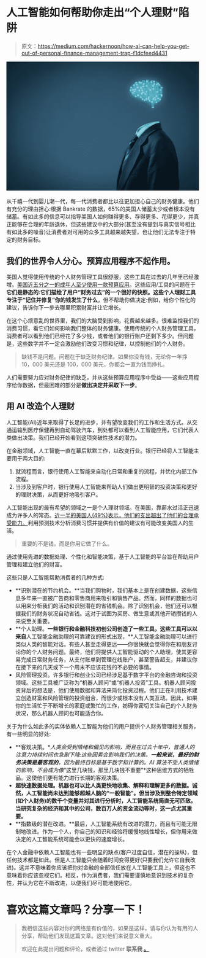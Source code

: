 # 人工智能如何帮助你走出“个人理财”陷阱

> 原文：<https://medium.com/hackernoon/how-ai-can-help-you-get-out-of-personal-finance-management-trap-f1dcfeed4431>

![](img/70be816f98252f89181a2c79e6b04760.png)

从千禧一代到婴儿潮一代，每一代消费者都比以往更加担心自己的财务健康。他们有充分的理由担心:根据 Bankrate 的数据，65%的美国人储蓄太少或者根本没有储蓄。有如此多的信息可以指导美国人如何赚得更多、存得更多、花得更少，并真正能够在合理的年龄退休，但这些建议中的大部分(甚至没有提到与真实信号相比有如此多的噪音)让消费者对可用的众多工具越来越失望，也让他们无法专注于特定的财务目标。

## **我们的世界令人分心。预算应用程序不起作用。**

美国人觉得使用传统的个人财务管理工具很舒服，这些工具在过去的几年里已经激增。[美国近五分之一的成年人至少使用一款预算应用](https://www.bankrate.com/personal-finance/smart-money/americans-and-financial-apps-survey-0218/)。这些应用/工具的问题在于**它们是静态的:**它们描绘了用户“财务过去”的一个很好的快照。这些个人理财工具专注于**“记住并修复”你的钱发生了什么**，但不帮助你做决定:例如，给你个性化的建议，告诉你下一步去哪里积累财富并让它增长。

在这个心烦意乱的世界里，我们的大脑受到影响，花费越来越多。很难监控我们的消费习惯，看它们如何影响我们整体的财务健康。使用传统的个人财务管理工具，消费者可以看到他们已经花了多少钱，或者他们的银行账户还剩下多少。但问题是，这些数字并不一定会激励他们改变习惯和纪律，以控制他们的个人财务。

> 缺钱不是问题。问题在于缺乏财务纪律。如果你没有钱，无论你一年挣 10，000 美元还是 100，000 美元，你都会一直为钱而挣扎。

人们需要努力应对财务纪律的缺乏，并从这些预算应用程序中受益——这些应用程序给你数据，但最困难的部分是**做出决定并采取下一步**。

## **用 AI 改造个人理财**

人工智能(AI)近年来取得了长足的进步，并有望改变我们的工作和生活方式。从交通运输到医疗保健再到自动驾驶汽车，到处都可以看到人工智能应用，它们代表人类做出决策。我们已经开始看到这项突破性技术的潜力。

在金融领域，人工智能一直在幕后默默工作，以改变行业。银行已经将人工智能主要用于两大目的:

1.  就流程而言，银行使用人工智能来自动化日常和重复的流程，并优化内部工作流程。
2.  当涉及到客户时，银行使用人工智能来帮助人们做出更明智的投资决策和更好的理财决策，从而更好地吸引客户。

人工智能出现的最有希望的领域之一是个人理财领域。在美国，靠薪水过活正迅速成为许多人的常态。[近一半的美国人(49%)表示，他们的支出超出了他们的合理承受能力。](https://www.nerdwallet.com/blog/credit-cards/credit-card-debt-stigma-2017/)利用预测技术分析消费习惯并提供有价值的建议有可能改变美国人的生活。

> 重要的不是钱，而是你用它做了什么。

通过使用先进的数据处理、个性化和智能决策，基于人工智能的平台旨在帮助用户管理和建立他们的财富。

这些只是人工智能帮助消费者的几种方式:

*   **识别潜在的节约机会。**当我们购物时，我们基本上是在创建数据，这些信息多年来一直被广告商和零售商用来吸引和销售产品。然而，同样的数据也可以用来分析我们的活动和识别潜在的省钱机会。除了识别机会，他们还可以根据我们的财务状况自动省钱。这对于试图为买房、做生意或其他开销攒钱的人来说至关重要。
*   **个人助理。**一些银行和金融科技初创公司创造了一些工具，这些工具可以以来自**人工智能金融助理的可靠建议的形式出现，**人工智能金融助理可以进行类似人类的智能对话。有些人甚至走得更远——你很快就会觉得你在和朋友讨论你的个人财务问题。最终，他们将提供人工智能驱动的个人助理，使其更容易完成日常财务任务，从支付账单到管理在线账户，甚至警告超支，并建议你在接下来的几天或下一个周末不应该花钱的不必要的事情。
*   风险管理投资。许多银行和创业公司已经涉足基于数字平台的金融咨询和投资领域。这些工具被广泛称为“机器人顾问”或“机器人投资”工具。机器人顾问投资背后的想法是，他们使用数据和算法来简化投资过程。他们正在利用技术建立创造财富和风险管理的投资组合，而很少或根本没有人类互动。因此，如果你的生活忙于不断增长的家庭或繁忙的工作，妨碍你密切关注自己的个人财务状况，那么机器人顾问也可能适合你。

关于为什么如此多的实体依赖人工智能为他们的用户提供个人财务管理相关服务，有一些明显的好处:

*   **客观决策。**人类会受到情绪和偏见的影响，而且在过去十年中，普通人的注意力持续时间也急剧下降:这些因素会影响我们的决策。**一般来说，最好的财务决策是最客观的**，因为最终目标是基于数字和计算的。AI 算法不受人类情绪的影响，不会成为像*“这里几块钱，那里几块钱不重要”*这种思维方式的牺牲品。这使他们更有能力进行长期的客观决策。
*   **超快速数据处理。机器也可以比人类更快地收集、解释和理解更多的数据。诚然，人工智能尚未达到能够超越人脑的“一般智能”。但当涉及到整合特定领域(如个人财务)的数千个变量并对其进行分析时，人工智能系统简直无可匹敌。当研究复杂的经济和其中的公司，数百万人的资金流动等时，这一点尤其重要。**
*   **指数级的潜在改进。**最后，人工智能系统有改进的潜力，而且有可能无限制地改进。作为一个人，你自己的知识和经验将缓慢地线性增长，但你用来做决定的人工智能系统可能会以更快的速度增长。

在个人金融中依赖人工智能也有一些明显的缺点(客户过度自信，潜在的操纵)，但任何技术都是如此。但是人工智能只会随着时间变得更好(只要我们允许它自我改进)。这并不意味着你应该把你对金融的全部信任放在人工智能工具上，但这也不意味着你应该忽视它们。相反，作为消费者，我们需要谨慎地意识到技术的复杂性，并认为它在不断改进，以便我们尽可能地使用它。

# 喜欢这篇文章吗？分享一下！

> 我相信这些内容对你的网络是有价值的，如果是这样，请与你认为有用的人分享，帮助他们发现这篇文章。这对他们来说意义重大。
> 
> 欢迎在此提出问题和评论，或者通过 twitter **联系我 [**。**](https://twitter.com/artashesvar)**